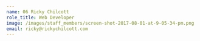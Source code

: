 ```yaml
---
name: 06 Ricky Chilcott
role_title: Web Developer
image: /images/staff_members/screen-shot-2017-08-01-at-9-05-34-pm.png
email: ricky@rickychilcott.com
---
```



